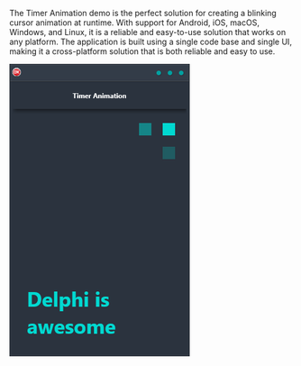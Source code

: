 The Timer Animation demo is the perfect solution for creating a blinking cursor animation at runtime. With support for Android, iOS, macOS, Windows, and Linux, it is a reliable and easy-to-use solution that works on any platform. The application is built using a single code base and single UI, making it a cross-platform solution that is both reliable and easy to use.

![screenshot](screenshot.gif)
